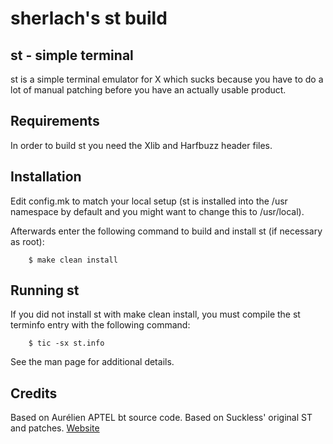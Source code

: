 # sherlach's st build

st - simple terminal
--------------------
st is a simple terminal emulator for X which sucks because you have
to do a lot of manual patching before you have an actually usable 
product.


Requirements
------------
In order to build st you need the Xlib and Harfbuzz header files.


Installation
------------
Edit config.mk to match your local setup (st is installed into
the /usr namespace by default and you might want to change this to
/usr/local).

Afterwards enter the following command to build and install st (if
necessary as root):

```
    $ make clean install
```

Running st
----------
If you did not install st with make clean install, you must compile
the st terminfo entry with the following command:

```
    $ tic -sx st.info
```
See the man page for additional details.

Credits
-------
Based on Aurélien APTEL <aurelien dot aptel at gmail dot com> bt source code.
Based on Suckless' original ST and patches. [Website](st.suckless.org)
